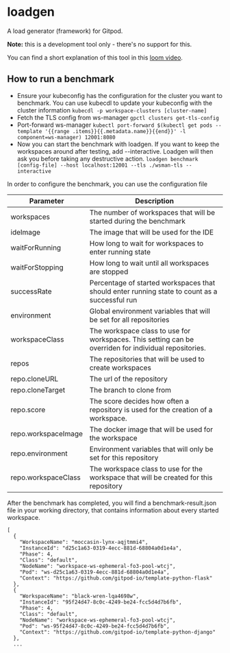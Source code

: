 # loadgen

A load generator (framework) for Gitpod.

**Note:** this is a development tool only - there's no support for this.

You can find a short explanation of this tool in this [loom video](https://www.loom.com/share/6487e3403c0746cc97bb3f766e15fab6).

## How to run a benchmark
- Ensure your kubeconfig has the configuration for the cluster you want to benchmark. You can use kubecdl to update your kubeconfig with the cluster information
`kubecdl -p workspace-clusters [cluster-name]`
- Fetch the TLS config from ws-manager
`gpctl clusters get-tls-config`
- Port-forward ws-manager
`kubectl port-forward $(kubectl get pods --template '{{range .items}}{{.metadata.name}}{{end}}' -l component=ws-manager) 12001:8080`
- Now you can start the benchmark with loadgen. If you want to keep the workspaces around after testing, add --interactive. Loadgen will then ask you before taking any destructive action.
`loadgen benchmark [config-file] --host localhost:12001 --tls ./wsman-tls --interactive`

In order to configure the benchmark, you can use the configuration file

| Parameter  | Description |
| ------------- | ------------- |
| workspaces  | The number of workspaces that will be started during the benchmark  |
| ideImage  | The image that will be used for the IDE |
| waitForRunning | How long to wait for workspaces to enter running state |
| waitForStopping | How long to wait until all workspaces are stopped |
| successRate | Percentage of started workspaces that should enter running state to count as a successful run
| environment | Global environment variables that will be set for all repositories |
| workspaceClass | The workspace class to use for workspaces. This setting can be overriden for individual repositories.
| repos | The repositories that will be used to create workspaces |
| repo.cloneURL | The url of the repository |
| repo.cloneTarget | The branch to clone from |
| repo.score | The score decides how often a repository is used for the creation of a workspace. |
| repo.workspaceImage | The docker image that will be used for the workspace |
| repo.environment | Environment variables that will only be set for this repository |
| repo.workspaceClass | The workspace class to use for the workspace that will be created for this repository |

After the benchmark has completed, you will find a benchmark-result.json file in your working directory, that contains information about every started workspace.

```
[
  {
    "WorkspaceName": "moccasin-lynx-aqjtmmi4",
    "InstanceId": "d25c1a63-0319-4ecc-881d-68804a0d1e4a",
    "Phase": 4,
    "Class": "default",
    "NodeName": "workspace-ws-ephemeral-fo3-pool-wtcj",
    "Pod": "ws-d25c1a63-0319-4ecc-881d-68804a0d1e4a",
    "Context": "https://github.com/gitpod-io/template-python-flask"
  },
  {
    "WorkspaceName": "black-wren-lqa4698w",
    "InstanceId": "95f24d47-8c0c-4249-be24-fcc5d4d7b6fb",
    "Phase": 4,
    "Class": "default",
    "NodeName": "workspace-ws-ephemeral-fo3-pool-wtcj",
    "Pod": "ws-95f24d47-8c0c-4249-be24-fcc5d4d7b6fb",
    "Context": "https://github.com/gitpod-io/template-python-django"
  },
  ...
```
